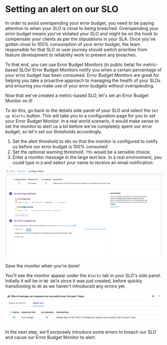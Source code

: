 # Setting an alert on our SLO

In order to avoid overspending your error budget, you need to be paying attention to when your SLO is close to being breached. Overspending your error budget means you've violated your SLO and might be on the hook to compensate your clients as per the stipulations in your SLA. Once you've gotten close to 100% consumption of your error budget, the team responsible for that SLO or user journey should switch priorities from feature development to reliability work to prevent any breaches.

To that end, you can use Error Budget Monitors (in public beta) for metric-based SLOs! Error Budget Monitors notify you when a certain percentage of your error budget has been consumed. Error Budget Monitors are great for helping you take a proactive approach to managing the health of your SLOs and ensuring you make use of your error budgets without overspending. 

Now that we've created a metric-based SLO, let's set an Error Budget Monitor on it! 

To do this, go back to the details side panel of your SLO and select the `Set up Alerts` button. This will take you to a configuration page for you to set your Error Budget Monitor. In a real world scenario, it would make sense to set the monitor to alert us a bit before we've completely spent our error budget, so let's set our thresholds accordingly.

1. Set the alert threshold to `90%` so that the monitor is configured to notify us before our error budget is 100% consumed
2. Set the optional warning threshold. `75%` would be a sensible choice.
3. Enter a monitor message in the large text box. In a real environment, you could type in `@` and select your name to receive an email notification.

![Error Budget Monitor](assets/error-budget-monitor.png)

Save the monitor when you're done!

You'll see the monitor appear under the `Alerts` tab in your SLO's side panel. Initially it will be in `NO DATA` since it was just created, before quickly transitioning to `OK` as we haven't introduced any errors yet.

![Alerts Tab](assets/alerts-tab.png)

In the next step, we'll purposely introduce some errors to breach our SLO and cause our Error Budget Monitor to alert.
